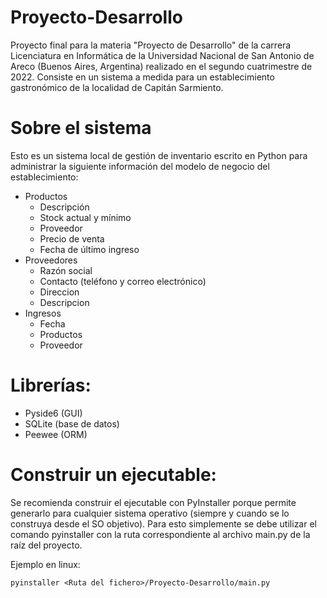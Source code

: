 # Proyecto-Desarrollo
Proyecto final para la materia "Proyecto de Desarrollo" de la carrera Licenciatura en Informática de la Universidad Nacional de San Antonio de Areco (Buenos Aires, Argentina) realizado en el segundo cuatrimestre de 2022. Consiste en un sistema a medida para un establecimiento gastronómico de la localidad de Capitán Sarmiento.
# Sobre el sistema
Esto es un sistema local de gestión de inventario escrito en Python para administrar la siguiente información del modelo de negocio del establecimiento:
- Productos
  - Descripción
  - Stock actual y mínimo
  - Proveedor
  - Precio de venta
  - Fecha de último ingreso
- Proveedores
  - Razón social
  - Contacto (teléfono y correo electrónico)
  - Direccion
  - Descripcion
- Ingresos
  - Fecha
  - Productos
  - Proveedor
# Librerías:
- Pyside6 (GUI)
- SQLite (base de datos)
- Peewee (ORM)

# Construir un ejecutable:
Se recomienda construir el ejecutable con PyInstaller porque permite generarlo para cualquier sistema operativo (siempre y cuando se lo construya desde el SO objetivo). Para esto simplemente se debe utilizar el comando pyinstaller con la ruta correspondiente al archivo main.py de la raíz del proyecto.

Ejemplo en linux:
```
pyinstaller <Ruta del fichero>/Proyecto-Desarrollo/main.py
```
